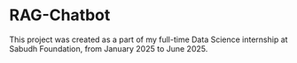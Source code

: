 # RAG-Chatbot
This project was created as a part of my full-time Data Science internship at Sabudh Foundation, from January 2025 to June 2025.
